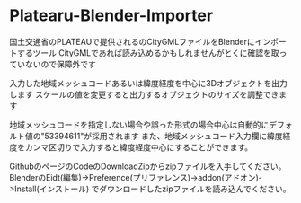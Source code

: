 # Platearu-Blender-Importer

国土交通省のPLATEAUで提供されるのCityGMLファイルをBlenderにインポートするツール
CityGMLであれば読み込めるかもしれませんがとくに確認を取っていないので保障外です

入力した地域メッシュコードあるいは緯度経度を中心に3Dオブジェクトを出力します
スケールの値を変更すると出力するオブジェクトのサイズを調整できます

地域メッシュコードを指定しない場合や誤った形式の場合中心は自動的にデフォルト値の"53394611"が採用されます
また、地域メッシュコード入力欄に緯度経度をカンマ区切りで入力すると緯度経度中心にすることができます。


GithubのページのCodeのDownloadZipからzipファイルを入手してください。
BlenderのEidt(編集)->Preference(プリファレンス)->addon(アドオン)->Install(インストール)
でダウンロードしたzipファイルを読み込んでください。


